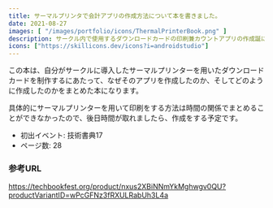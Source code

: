 ```yaml
---
title: サーマルプリンタで会計アプリの作成方法について本を書きました。
date: 2021-08-27
images: [ "/images/portfolio/icons/ThermalPrinterBook.png" ]
description: サークル内で使用するダウンロードカードの印刷兼カウントアプリの作成誕について本を書きました
icons: ["https://skillicons.dev/icons?i=androidstudio"]
---
```


この本は、自分がサークルに導入したサーマルプリンターを用いたダウンロードカードを制作するにあたって、なぜそのアプリを作成したのか、そしてどのように作成したのかをまとめた本になります。

具体的にサーマルプリンターを用いて印刷をする方法は時間の関係でまとめることができなかったので、後日時間が取れましたら、作成をする予定です。

- 初出イベント: 技術書典17
- ページ数: 28

### 参考URL
https://techbookfest.org/product/nxus2XBiNNmYkMghwgv0QU?productVariantID=wPcGFNz3fRXULRabUh3L4a